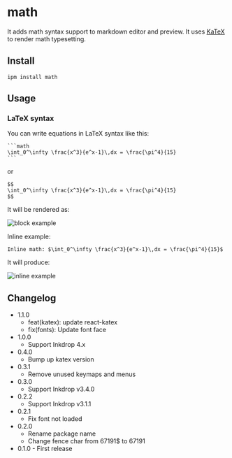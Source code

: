 # math

It adds math syntax support to markdown editor and preview.
It uses [KaTeX](https://katex.org/) to render math typesetting.

## Install

```
ipm install math
```

## Usage

### LaTeX syntax

You can write equations in LaTeX syntax like this:

    ```math
    \int_0^\infty \frac{x^3}{e^x-1}\,dx = \frac{\pi^4}{15}
    ```

or

    $$
    \int_0^\infty \frac{x^3}{e^x-1}\,dx = \frac{\pi^4}{15}
    $$

It will be rendered as:

![block example](https://github.com/inkdropapp/inkdrop-math/raw/master/docs/images/example-01.png)

Inline example:

    Inline math: $\int_0^\infty \frac{x^3}{e^x-1}\,dx = \frac{\pi^4}{15}$

It will produce:

![inline example](https://github.com/inkdropapp/inkdrop-math/raw/master/docs/images/example-02.png)

## Changelog

- 1.1.0
  - feat(katex): update react-katex
  - fix(fonts): Update font face
- 1.0.0
  - Support Inkdrop 4.x
- 0.4.0
  - Bump up katex version
- 0.3.1
  - Remove unused keymaps and menus
- 0.3.0
  - Support Inkdrop v3.4.0
- 0.2.2
  - Support Inkdrop v3.1.1
- 0.2.1
  - Fix font not loaded
- 0.2.0
  - Rename package name
  - Change fence char from 67191\$ to 67191
- 0.1.0 - First release
